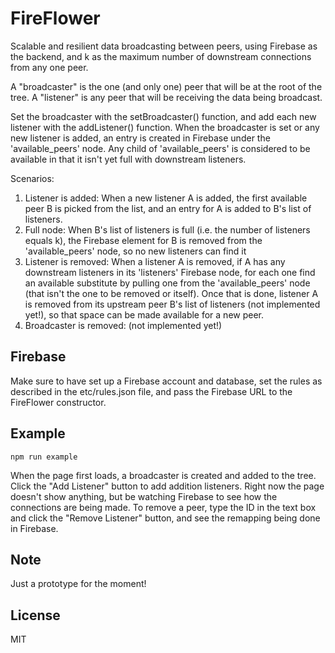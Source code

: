 # FireFlower
Scalable and resilient data broadcasting between peers, using Firebase as the backend, and k as the maximum number of downstream connections from any one peer.

A "broadcaster" is the one (and only one) peer that will be at the root of the tree. A "listener" is any peer that will be receiving the data being broadcast.

Set the broadcaster with the setBroadcaster() function, and add each new listener with the addListener() function. When the broadcaster is set or any new listener is added, an entry is created in Firebase under the 'available_peers' node. Any child of 'available_peers' is considered to be available in that it isn't yet full with downstream listeners.

Scenarios:
1. Listener is added: When a new listener A is added, the first available peer B is picked from the list, and an entry for A is added to B's list of listeners.
2. Full node: When B's list of listeners is full (i.e. the number of listeners equals k), the Firebase element for B is removed from the 'available_peers' node, so no new listeners can find it
3. Listener is removed: When a listener A is removed, if A has any downstream listeners in its 'listeners' Firebase node, for each one find an available substitute by pulling one from the 'available_peers' node (that isn't the one to be removed or itself). Once that is done, listener A is removed from its upstream peer B's list of listeners (not implemented yet!), so that space can be made available for a new peer.
4. Broadcaster is removed: (not implemented yet!)

## Firebase
Make sure to have set up a Firebase account and database, set the rules as described in the etc/rules.json file, and pass the Firebase URL to the FireFlower constructor.

## Example
`npm run example`

When the page first loads, a broadcaster is created and added to the tree. Click the "Add Listener" button to add addition listeners. Right now the page doesn't show anything, but be watching Firebase to see how the connections are being made. To remove a peer, type the ID in the text box and click the "Remove Listener" button, and see the remapping being done in Firebase.

## Note
Just a prototype for the moment!

## License
MIT
